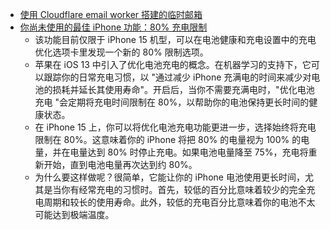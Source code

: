 - [使用 Cloudflare email worker 搭建的临时邮箱](https://github.com/akazwz/smail)
- [你尚未使用的最佳 iPhone 功能：80% 充电限制](https://apple.news/AIzvWSbpGSh-6g68bEaOvnw)
	- 该功能目前仅限于 iPhone 15 机型，可以在电池健康和充电设置中的充电优化选项卡里发现一个新的 80% 限制选项。
	- 苹果在 iOS 13 中引入了优化电池充电的概念。在机器学习的支持下，它可以跟踪你的日常充电习惯，以 "通过减少 iPhone 充满电的时间来减少对电池的损耗并延长其使用寿命"。开启后，当你不需要充满电时，"优化电池充电 "会定期将充电时间限制在 80%，以帮助你的电池保持更长时间的健康状态。
	- 在 iPhone 15 上，你可以将优化电池充电功能更进一步，选择始终将充电限制在 80%。这意味着你的 iPhone 将把 80% 的电量视为 100% 的电量，并在电量达到 80% 时停止充电。如果电池电量降至 75%，充电将重新开始，直到电池电量再次达到约 80%。
	- 为什么要这样做呢？很简单，它能让你的 iPhone 电池使用更长时间，尤其是当你有经常充电的习惯时。首先，较低的百分比意味着较少的完全充电周期和较长的使用寿命。此外，较低的充电百分比意味着你的电池不太可能达到极端温度。